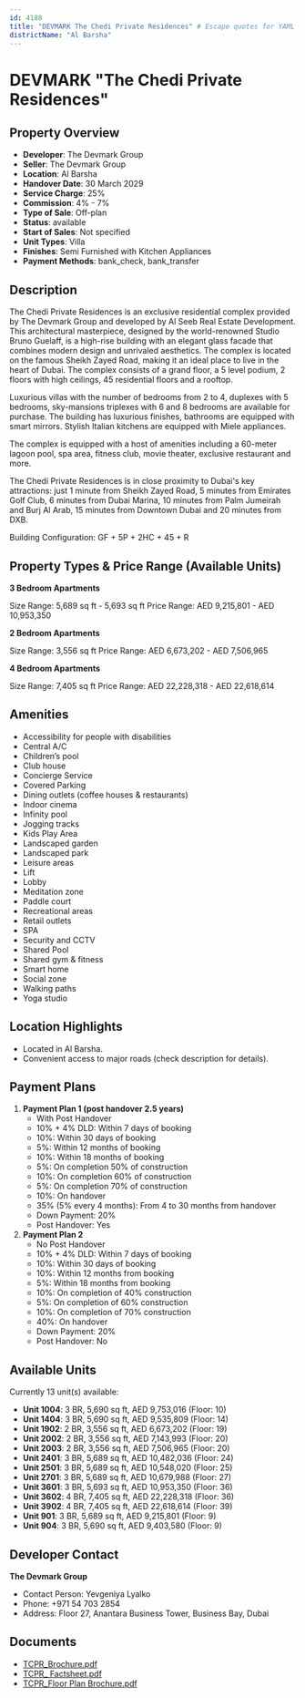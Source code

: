 ```yaml
---
id: 4188
title: "DEVMARK The Chedi Private Residences" # Escape quotes for YAML string
districtName: "Al Barsha"
---
```


# DEVMARK "The Chedi Private Residences"

## Property Overview
- **Developer**: The Devmark Group
- **Seller**: The Devmark Group
- **Location**: Al Barsha
- **Handover Date**: 30 March 2029
- **Service Charge**: 25%
- **Commission**: 4% - 7%
- **Type of Sale**: Off-plan
- **Status**: available
- **Start of Sales**: Not specified
- **Unit Types**: Villa
- **Finishes**: Semi Furnished with Kitchen Appliances
- **Payment Methods**: bank_check, bank_transfer

## Description
The Chedi Private Residences is an exclusive residential complex provided by The Devmark Group and developed by Al Seeb Real Estate Development. This architectural masterpiece, designed by the world-renowned Studio Bruno Guelaff, is a high-rise building with an elegant glass facade that combines modern design and unrivaled aesthetics. The complex is located on the famous Sheikh Zayed Road, making it an ideal place to live in the heart of Dubai. The complex consists of a grand floor, a 5 level podium, 2 floors with high ceilings, 45 residential floors and a rooftop.

Luxurious villas with the number of bedrooms from 2 to 4, duplexes with 5 bedrooms, sky-mansions triplexes with 6 and 8 bedrooms are available for purchase. The building has luxurious finishes, bathrooms are equipped with smart mirrors. Stylish Italian kitchens are equipped with Miele appliances.

The complex is equipped with a host of amenities including a 60-meter lagoon pool, spa area, fitness club, movie theater, exclusive restaurant and more.

The Chedi Private Residences is in close proximity to Dubai's key attractions: just 1 minute from Sheikh Zayed Road, 5 minutes from Emirates Golf Club, 6 minutes from Dubai Marina, 10 minutes from Palm Jumeirah and Burj Al Arab, 15 minutes from Downtown Dubai and 20 minutes from DXB.

Building Configuration: GF + 5P + 2HC + 45 + R

## Property Types & Price Range (Available Units)
**3 Bedroom Apartments**

Size Range: 5,689 sq ft - 5,693 sq ft
Price Range: AED 9,215,801 - AED 10,953,350

**2 Bedroom Apartments**

Size Range: 3,556 sq ft
Price Range: AED 6,673,202 - AED 7,506,965

**4 Bedroom Apartments**

Size Range: 7,405 sq ft
Price Range: AED 22,228,318 - AED 22,618,614

## Amenities
- Accessibility for people with disabilities
- Central A/C
- Children’s pool
- Club house
- Concierge Service
- Covered Parking
- Dining outlets  (coffee houses & restaurants)
- Indoor cinema
- Infinity pool
- Jogging tracks
- Kids Play Area
- Landscaped garden
- Landscaped park
- Leisure areas
- Lift
- Lobby
- Meditation zone
- Paddle court
- Recreational areas
- Retail outlets
- SPA
- Security and CCTV
- Shared Pool
- Shared gym & fitness
- Smart home
- Social zone
- Walking paths
- Yoga studio

## Location Highlights
- Located in Al Barsha.
- Convenient access to major roads (check description for details).

## Payment Plans
1. **Payment Plan 1 (post handover 2.5 years)**
   - With Post Handover
   - 10% + 4% DLD: Within 7 days of booking
   - 10%: Within 30 days of booking
   - 5%: Within 12 months of booking
   - 10%: Within 18 months of booking
   - 5%: On completion 50% of construction
   - 10%: On completion 60% of construction
   - 5%: On completion 70% of construction
   - 10%: On handover
   - 35% (5% every 4 months): From 4 to 30 months from handover
   - Down Payment: 20%
   - Post Handover: Yes
2. **Payment Plan 2**
   - No Post Handover
   - 10% + 4% DLD: Within 7 days of booking
   - 10%: Within 30 days of booking
   - 10%: Within 12 months from booking
   - 5%: Within 18 months from booking
   - 10%: On completion of 40% construction
   - 5%: On completion of 60% construction
   - 10%: On completion of 70% construction
   - 40%: On handover
   - Down Payment: 20%
   - Post Handover: No

## Available Units
Currently 13 unit(s) available:
- **Unit 1004**: 3 BR, 5,690 sq ft, AED 9,753,016 (Floor: 10)
- **Unit 1404**: 3 BR, 5,690 sq ft, AED 9,535,809 (Floor: 14)
- **Unit 1902**: 2 BR, 3,556 sq ft, AED 6,673,202 (Floor: 19)
- **Unit 2002**: 2 BR, 3,556 sq ft, AED 7,143,993 (Floor: 20)
- **Unit 2003**: 2 BR, 3,556 sq ft, AED 7,506,965 (Floor: 20)
- **Unit 2401**: 3 BR, 5,689 sq ft, AED 10,482,036 (Floor: 24)
- **Unit 2501**: 3 BR, 5,689 sq ft, AED 10,548,020 (Floor: 25)
- **Unit 2701**: 3 BR, 5,689 sq ft, AED 10,679,988 (Floor: 27)
- **Unit 3601**: 3 BR, 5,693 sq ft, AED 10,953,350 (Floor: 36)
- **Unit 3602**: 4 BR, 7,405 sq ft, AED 22,228,318 (Floor: 36)
- **Unit 3902**: 4 BR, 7,405 sq ft, AED 22,618,614 (Floor: 39)
- **Unit 901**: 3 BR, 5,689 sq ft, AED 9,215,801 (Floor: 9)
- **Unit 904**: 3 BR, 5,690 sq ft, AED 9,403,580 (Floor: 9)

## Developer Contact
**The Devmark Group**
- Contact Person: Yevgeniya Lyalko
- Phone: +971 54 703 2854
- Address: Floor 27, Anantara Business Tower, Business Bay, Dubai

## Documents
- [TCPR_Brochure.pdf](https://cdn.geniemap.net/2025/02/06/F5KTWUpanXnQoJMR8oJMpCQj3u3HPGRoZWfTr9cu.pdf)
- [TCPR_ Factsheet.pdf](https://cdn.geniemap.net/2025/02/06/h0mGdVPbtdhAW8ip8pMGhcAxOwNbkSlJ09jU3OWc.pdf)
- [TCPR_Floor Plan Brochure.pdf](https://cdn.geniemap.net/2025/02/06/NQHst9s81SJvT9CviFE4iggzCjUxOVRKNHzAlYRB.pdf)
